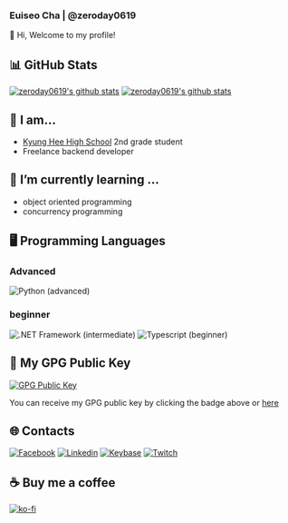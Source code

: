 ### Euiseo Cha | @zeroday0619

👋 Hi, Welcome to my profile!

## 📊 GitHub Stats
[![zeroday0619's github stats](https://github-readme-stats.vercel.app/api?username=zeroday0619&count_private=true&show_icons=true&hide_border=true&theme=radical)](https://github.com/zeroday0619)
[![zeroday0619's github stats](https://github-readme-stats.vercel.app/api/top-langs/?username=zeroday0619&exclude_repo=blog,blog.zeroday0619.dev&show_icons=true&hide_border=true&title_color=004386&icon_color=004386&layout=compact&count_private=true&langs_count=8&theme=radical&hide=ruby)](https://github.com/zeroday0619)

## 🙋 I am...
* [Kyung Hee High School](http://www.kyungheeboy.hs.kr) 2nd grade student
* Freelance backend developer

## 🌱 **I’m currently learning ...**
- object oriented programming
- concurrency programming

## 🖥️ Programming Languages
### **Advanced**
![Python (advanced)](https://img.shields.io/badge/Python-advanced-green?style=for-the-badge&logo=python)

### **beginner**
![.NET Framework (intermediate)](https://img.shields.io/badge/.NET%20Framework-beginner-blue?style=for-the-badge&logo=.Net)
![Typescript (beginner)](https://img.shields.io/badge/Typescript-beginner-blue?style=for-the-badge&logo=typescript)

## 🔑 My GPG Public Key
[![GPG Public Key](https://img.shields.io/badge/GPG%20Fingerprint-2DB5DF6978DE9BFB4654274BB6E66720C73BE89F-green?style=for-the-badge)](https://keys.openpgp.org/vks/v1/by-fingerprint/2DB5DF6978DE9BFB4654274BB6E66720C73BE89F)

You can receive my GPG public key by clicking the badge above or [here](https://keys.openpgp.org/vks/v1/by-fingerprint/2DB5DF6978DE9BFB4654274BB6E66720C73BE89F)

## 🌐 **Contacts**
[![Facebook](https://img.shields.io/badge/Facebook-Euiseo%20Cha-lightgrey?style=for-the-badge&logo=facebook)](https://www.facebook.com/zeroday0619/)
[![Linkedin](https://img.shields.io/badge/Linkedin-Euiseo%20Cha-lightgrey?style=for-the-badge&logo=linkedin)](https://www.linkedin.com/in/euiseo-cha-870585189)
[![Keybase](https://img.shields.io/badge/Keybase-zeroday0619-lightgrey?style=for-the-badge&logo=keybase)](https://keybase.io/zeroday0619)
[![Twitch](https://img.shields.io/badge/Twitch-zeroday0619-lightgrey?style=for-the-badge&logo=twitch)](https://www.twitch.tv/zeroday0619)

## ☕ Buy me a coffee
[![ko-fi](https://www.ko-fi.com/img/githubbutton_sm.svg)](https://ko-fi.com/I2I02G9E1)

<!--
**zeroday0619/zeroday0619** is a ✨ _special_ ✨ repository because its `README.md` (this file) appears on your GitHub profile.

Here are some ideas to get you started:

- 🔭 I’m currently working on ...
- 🌱 I’m currently learning ...
- 👯 I’m looking to collaborate on ...
- 🤔 I’m looking for help with ...
- 💬 Ask me about ...
- 📫 How to reach me: ...
- 😄 Pronouns: ...
- ⚡ Fun fact: ...
-->

